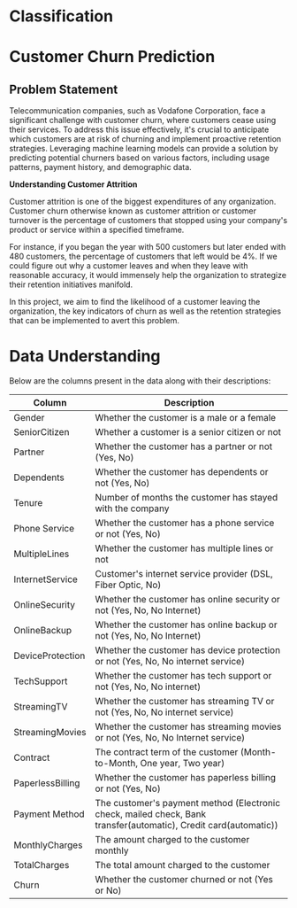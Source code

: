 # Classification
# Customer Churn Prediction

## Problem Statement
Telecommunication companies, such as Vodafone Corporation, face a significant challenge with customer churn, where customers cease using their services. To address this issue effectively, it's crucial to anticipate which customers are at risk of churning and implement proactive retention strategies. Leveraging machine learning models can provide a solution by predicting potential churners based on various factors, including usage patterns, payment history, and demographic data.

**Understanding Customer Attrition**

Customer attrition is one of the biggest expenditures of any organization. Customer churn otherwise known as customer attrition or customer turnover is the percentage of customers that stopped using your company's product or service within a specified timeframe.

For instance, if you began the year with 500 customers but later ended with 480 customers, the percentage of customers that left would be 4%. If we could figure out why a customer leaves and when they leave with reasonable accuracy, it would immensely help the organization to strategize their retention initiatives manifold.

In this project, we aim to find the likelihood of a customer leaving the organization, the key indicators of churn as well as the retention strategies that can be implemented to avert this problem.

# Data Understanding

Below are the columns present in the data along with their descriptions:

| Column            | Description                                                         |
|-------------------|---------------------------------------------------------------------|
| Gender            | Whether the customer is a male or a female                          |
| SeniorCitizen     | Whether a customer is a senior citizen or not                       |
| Partner           | Whether the customer has a partner or not (Yes, No)                 |
| Dependents        | Whether the customer has dependents or not (Yes, No)                |
| Tenure            | Number of months the customer has stayed with the company          |
| Phone Service     | Whether the customer has a phone service or not (Yes, No)           |
| MultipleLines     | Whether the customer has multiple lines or not                      |
| InternetService   | Customer's internet service provider (DSL, Fiber Optic, No)        |
| OnlineSecurity    | Whether the customer has online security or not (Yes, No, No Internet) |
| OnlineBackup      | Whether the customer has online backup or not (Yes, No, No Internet) |
| DeviceProtection  | Whether the customer has device protection or not (Yes, No, No internet service) |
| TechSupport       | Whether the customer has tech support or not (Yes, No, No internet) |
| StreamingTV       | Whether the customer has streaming TV or not (Yes, No, No internet service) |
| StreamingMovies   | Whether the customer has streaming movies or not (Yes, No, No Internet service) |
| Contract          | The contract term of the customer (Month-to-Month, One year, Two year) |
| PaperlessBilling  | Whether the customer has paperless billing or not (Yes, No)        |
| Payment Method    | The customer's payment method (Electronic check, mailed check, Bank transfer(automatic), Credit card(automatic)) |
| MonthlyCharges    | The amount charged to the customer monthly                          |
| TotalCharges      | The total amount charged to the customer                            |
| Churn             | Whether the customer churned or not (Yes or No)                     |

